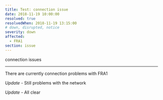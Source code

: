 ```yaml
---
title: Test: connection issue
date: 2018-11-19 10:00:00
resolved: true
resolvedWhen: 2018-11-19 13:15:00
# down, disrupted, notice
severity: down
affected:
  - FRA1
section: issue
---
```


connection issues

---

There are currently connection problems with FRA1

*Update* - Still problems with the network

*Update* - All clear
